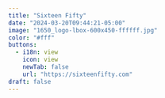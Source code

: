 ```yaml
---
title: "Sixteen Fifty"
date: "2024-03-20T09:44:21-05:00"
image: "1650_logo-lbox-600x450-ffffff.jpg"
color: "#fff"
buttons:
  - i18n: view
    icon: view
    newTab: false
    url: "https://sixteenfifty.com"
draft: false
---
```

